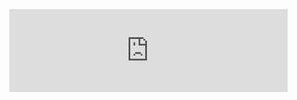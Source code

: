 <!--<script src="https://widgets.mindbodyonline.com/javascripts/healcode.js" type="text/javascript"></script>-->

<!--<healcode-widget data-type="registrations" data-widget-partner="object" data-widget-id="3294072ee48" data-widget-version="0" ></healcode-widget>-->

<script type="text/javascript" src="https://ajax.googleapis.com/ajax/libs/jquery/1.8.1/jquery.min.js"></script>
<script type="text/javascript" src="https://ajax.googleapis.com/ajax/libs/jqueryui/1.10.2/jquery-ui.min.js"></script>
<script type="text/javascript" src="https://www.mindbodyonline.com//js/iframeResizer.min.js"></script>
<script type="text/javascript" src="https://www.mindbodyonline.com//js/fitmetrix.js"></script>                                  

<iframe id="sf-frame" src="https://www.fitmetrix.io/webportal/schedule/8c471c8c-4c8a-e611-9459-0e0c69fd6629" scrolling="no" frameborder="0" width="100%"></iframe>

<div id="fmUserWidgetContent"></div>
<script id="fmUserWidget" type="text/javascript">
var guid = 'bf46ed97-3f56-e511-9458-0e0c69fd6629';
var node = document.createElement('script');
var nodeCurrent = document.getElementById('fmUserWidget');
var nodeParent = nodeCurrent.parentNode;
node.type = 'text/javascript';
node.async = true;
node.src = 'http://www.fitmetrix.io/js/fmUserWidget.js';
nodeParent.insertBefore(node, nodeCurrent);
</script>

